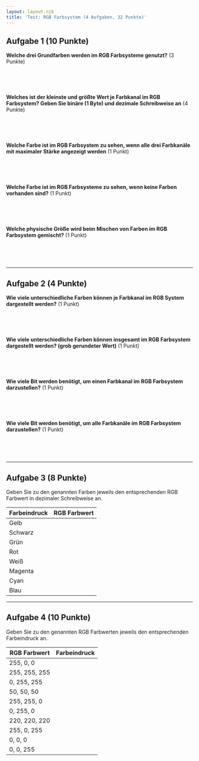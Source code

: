 ```yaml
---
layout: layout.njk
title: 'Test: RGB Farbsystem (4 Aufgaben, 32 Punkte)'
---
```


## Aufgabe 1 (10 Punkte)

**Welche drei Grundfarben werden im RGB Farbsysteme genutzt?** (3 Punkte)

<br><br><br>

**Welches ist der kleinste und größte Wert je Farbkanal im RGB Farbsystem? Geben Sie binäre (1 Byte) und dezimale Schreibweise an** (4 Punkte)

<br><br><br>

**Welche Farbe ist im RGB Farbsystem zu sehen, wenn alle drei Farbkanäle mit maximaler Stärke angezeigt werden** (1 Punkt)

<br><br><br>

**Welche Farbe ist im RGB Farbsysteme zu sehen, wenn keine Farben vorhanden sind?** (1 Punkt)

<br><br><br>

**Welche physische Größe wird beim Mischen von Farben im RGB Farbsystem gemischt?** (1 Punkt)

<br><br><br>

---

## Aufgabe 2 (4 Punkte)

**Wie viele unterschiedliche Farben können je Farbkanal im RGB System dargestellt werden?** (1 Punkt)

<br><br><br>

**Wie viele unterschiedliche Farben können insgesamt im RGB Farbsystem dargestellt werden? (grob gerundeter Wert)** (1 Punkt)

<br><br><br>

**Wie viele Bit werden benötigt, um einen Farbkanal im RGB Farbsystem darzustellen?** (1 Punkt)

<br><br><br>

**Wie viele Bit werden benötigt, um alle Farbkanäle im RGB Farbsystem darzustellen?** (1 Punkt)

<br><br><br>

---

## Aufgabe 3 (8 Punkte)

Geben Sie zu den genannten Farben jeweils den entsprechenden RGB Farbwert in dezimaler Schreibweise an.

| Farbeindruck | RGB Farbwert |
| ------------ | ------------ |
| Gelb         |              |
| Schwarz      |              |
| Grün         |              |
| Rot          |              |
| Weiß         |              |
| Magenta      |              |
| Cyan         |              |
| Blau         |              |

---

## Aufgabe 4 (10 Punkte)

Geben Sie zu den genannten RGB Farbwerten jeweils den entsprechenden Farbeindruck an.

| RGB Farbwert  | Farbeindruck |
| ------------- | ------------ |
| 255, 0, 0     |              |
| 255, 255, 255 |              |
| 0, 255, 255   |              |
| 50, 50, 50    |              |
| 255, 255, 0   |              |
| 0, 255, 0     |              |
| 220, 220, 220 |              |
| 255, 0, 255   |              |
| 0, 0, 0       |              |
| 0, 0, 255     |              |
